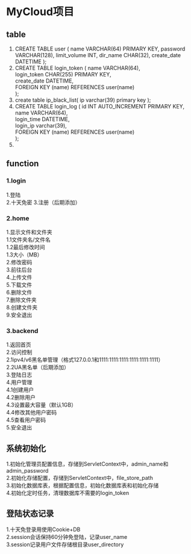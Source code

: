# MyCloud项目
## table
1. CREATE TABLE user (
   name VARCHAR(64) PRIMARY KEY,
   password VARCHAR(128),
   limit_volume INT,
   dir_name CHAR(32),
   create_date DATETIME
   );
2. CREATE TABLE login_token (
   name VARCHAR(64),  
   login_token CHAR(255) PRIMARY KEY,  
   create_date DATETIME,  
   FOREIGN KEY (name) REFERENCES user(name)  
   );
3. create table ip_black_list(
   ip varchar(39) primary key
   );
4. CREATE TABLE login_log (
   id INT AUTO_INCREMENT PRIMARY KEY,   
   name VARCHAR(64),                 
   login_time DATETIME,              
   login_ip varchar(39),          
   FOREIGN KEY (name) REFERENCES user(name)    
   );
5. 

## function
### 1.login 
1.登陆  
2.十天免密 
3.注册（后期添加）  
### 2.home  
1.显示文件和文件夹  
1.1文件夹名/文件名  
1.2最后修改时间  
1.3大小（MB）  
2.修改密码  
3.前往后台  
4.上传文件  
5.下载文件  
6.删除文件  
7.删除文件夹  
8.创建文件夹  
9.安全退出  
### 3.backend  
1.返回首页  
2.访问控制  
2.1ipv4/v6黑名单管理（格式127.0.0.1和1111:1111:1111:1111:1111:1111）  
2.2UA黑名单（后期添加）   
3.登陆日志  
4.用户管理   
4.1创建用户   
4.2删除用户   
4.3设置最大容量（默认1GB）   
4.4修改其他用户密码    
4.5查看用户密码  
5.安全退出  

## 系统初始化
1.初始化管理员配置信息，存储到ServletContext中，admin_name和admin_password      
2.初始化存储配置，存储到ServletContext中，file_store_path       
3.初始化数据库表，根据配置信息，初始化数据库表和初始化存储    
4.初始化定时任务，清理数据库不需要的login_token    

## 登陆状态记录
1.十天免登录用使用Cookie+DB  
2.session会话保持60分钟免登陆，记录user_name  
3.session记录用户文件存储根目录user_directory   